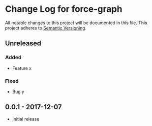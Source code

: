 # Change Log for force-graph
All notable changes to this project will be documented in this file.
This project adheres to [Semantic Versioning](http://semver.org/).

## Unreleased

### Added
- Feature x

### Fixed
- Bug y

## 0.0.1 - 2017-12-07
- Initial release

[Unreleased]: https://github.com/mkhorton/force-graph/v0.0.1...HEAD
